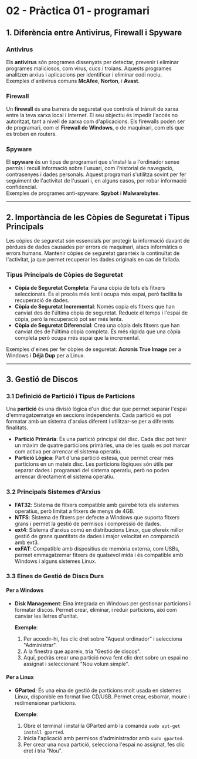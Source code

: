 # 02 - Pràctica 01 - programari

## 1. Diferència entre Antivirus, Firewall i Spyware

### Antivirus

Els **antivirus** són programes dissenyats per detectar, prevenir i eliminar programes maliciosos, com virus, cucs i troians. Aquests programes analitzen arxius i aplicacions per identificar i eliminar codi nociu.  
Exemples d'antivirus comuns **McAfee**, **Norton**, i **Avast**.

### Firewall

Un **firewall** és una barrera de seguretat que controla el trànsit de xarxa entre la teva xarxa local i Internet. El seu objectiu és impedir l'accés no autoritzat, tant a nivell de xarxa com d'aplicacions. Els firewalls poden ser de programari, com el **Firewall de Windows**, o de maquinari, com els que es troben en routers.

### Spyware

El **spyware** és un tipus de programari que s'instal·la a l'ordinador sense permís i recull informació sobre l'usuari, com l'historial de navegació, contrasenyes i dades personals. Aquest programari s'utilitza sovint per fer seguiment de l'activitat de l'usuari i, en alguns casos, per robar informació confidencial.  
Exemples de programes anti-spyware: **Spybot** i **Malwarebytes**.

---

## 2. Importància de les Còpies de Seguretat i Tipus Principals

Les còpies de seguretat són essencials per protegir la informació davant de pèrdues de dades causades per errors de maquinari, atacs informàtics o errors humans. Mantenir còpies de seguretat garanteix la continuïtat de l'activitat, ja que permet recuperar les dades originals en cas de fallada.

### Tipus Principals de Còpies de Seguretat

- **Còpia de Seguretat Completa**: Fa una còpia de tots els fitxers seleccionats. És el procés més lent i ocupa més espai, però facilita la recuperació de dades.
- **Còpia de Seguretat Incremental**: Només copia els fitxers que han canviat des de l'última còpia de seguretat. Redueix el temps i l'espai de còpia, però la recuperació pot ser més lenta.
- **Còpia de Seguretat Diferencial**: Crea una còpia dels fitxers que han canviat des de l'última còpia completa. És més ràpida que una còpia completa però ocupa més espai que la incremental.

Exemples d'eines per fer còpies de seguretat: **Acronis True Image** per a Windows i **Déjà Dup** per a Linux.

---

## 3. Gestió de Discos

### 3.1 Definició de Partició i Tipus de Particions

Una **partició** és una divisió lògica d'un disc dur que permet separar l'espai d'emmagatzematge en seccions independents. Cada partició es pot formatar amb un sistema d'arxius diferent i utilitzar-se per a diferents finalitats.

- **Partició Primària**: És una partició principal del disc. Cada disc pot tenir un màxim de quatre particions primàries, una de les quals es pot marcar com activa per arrencar el sistema operatiu.
- **Partició Lògica**: Part d'una partició estesa, que permet crear més particions en un mateix disc. Les particions lògiques són útils per separar dades i programari del sistema operatiu, però no poden arrencar directament el sistema operatiu.

### 3.2 Principals Sistemes d'Arxius

- **FAT32**: Sistema de fitxers compatible amb gairebé tots els sistemes operatius, però limitat a fitxers de menys de 4GB.
- **NTFS**: Sistema de fitxers per defecte a Windows que suporta fitxers grans i permet la gestió de permisos i compressió de dades.
- **ext4**: Sistema d'arxius comú en distribucions Linux, que ofereix millor gestió de grans quantitats de dades i major velocitat en comparació amb ext3.
- **exFAT**: Compatible amb dispositius de memòria externa, com USBs, permet emmagatzemar fitxers de qualsevol mida i és compatible amb Windows i alguns sistemes Linux.

### 3.3 Eines de Gestió de Discs Durs

#### Per a Windows

- **Disk Management**: Eina integrada en Windows per gestionar particions i formatar discos. Permet crear, eliminar, i reduir particions, així com canviar les lletres d'unitat.
  
  **Exemple**:
  1. Per accedir-hi, fes clic dret sobre "Aquest ordinador" i selecciona "Administrar".
  2. A la finestra que apareix, tria "Gestió de discos".
  3. Aquí, podràs crear una partició nova fent clic dret sobre un espai no assignat i seleccionant "Nou volum simple".
  
#### Per a Linux

- **GParted**: És una eina de gestió de particions molt usada en sistemes Linux, disponible en format live CD/USB. Permet crear, esborrar, moure i redimensionar particions.
  
  **Exemple**:
  1. Obre el terminal i instal·la GParted amb la comanda `sudo apt-get install gparted`.
  2. Inicia l'aplicació amb permisos d'administrador amb `sudo gparted`.
  3. Per crear una nova partició, selecciona l'espai no assignat, fes clic dret i tria "Nou".
  